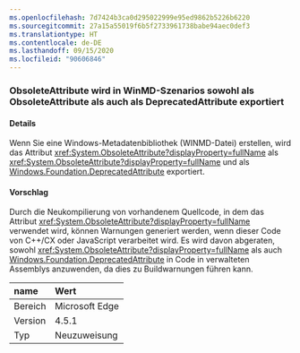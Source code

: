 ```yaml
---
ms.openlocfilehash: 7d7424b3ca0d295022999e95ed9862b5226b6220
ms.sourcegitcommit: 27a15a55019f6b5f2733961738babe94aec0def3
ms.translationtype: HT
ms.contentlocale: de-DE
ms.lasthandoff: 09/15/2020
ms.locfileid: "90606846"
---
```

### <a name="obsoleteattribute-exports-as-both-obsoleteattribute-and-deprecatedattribute-in-winmd-scenarios"></a>ObsoleteAttribute wird in WinMD-Szenarios sowohl als ObsoleteAttribute als auch als DeprecatedAttribute exportiert

#### <a name="details"></a>Details

Wenn Sie eine Windows-Metadatenbibliothek (WINMD-Datei) erstellen, wird das Attribut <xref:System.ObsoleteAttribute?displayProperty=fullName> als <xref:System.ObsoleteAttribute?displayProperty=fullName> und als [Windows.Foundation.DeprecatedAttribute](/uwp/api/windows.foundation.metadata.deprecatedattribute) exportiert.

#### <a name="suggestion"></a>Vorschlag

Durch die Neukompilierung von vorhandenem Quellcode, in dem das Attribut <xref:System.ObsoleteAttribute?displayProperty=fullName> verwendet wird, können Warnungen generiert werden, wenn dieser Code von C++/CX oder JavaScript verarbeitet wird. Es wird davon abgeraten, sowohl <xref:System.ObsoleteAttribute?displayProperty=fullName> als auch [Windows.Foundation.DeprecatedAttribute](/uwp/api/windows.foundation.metadata.deprecatedattribute) in Code in verwalteten Assemblys anzuwenden, da dies zu Buildwarnungen führen kann.

| name    | Wert       |
|:--------|:------------|
| Bereich   | Microsoft Edge        |
| Version | 4.5.1       |
| Typ    | Neuzuweisung |

